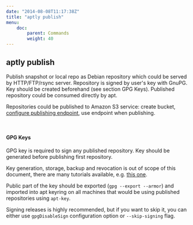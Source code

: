 ```yaml
---
date: "2014-08-08T11:17:38Z"
title: "aptly publish"
menu:
    doc:
        parent: Commands
        weight: 40
---
```


aptly publish
-------------

Publish snapshot or local repo as Debian repository which could be
served by HTTP/FTP/rsync server. Repository is signed by user's key with
GnuPG. Key should be created beforehand (see section GPG Keys).
Published repository could be consumed directly by apt.

Repositories could be published to Amazon S3 service: create bucket,
[configure publishing endpoint](#s3-publishing), use endpoint when
publishing.

 

#### GPG Keys

GPG key is required to sign any published repository. Key should be
generated before publishing first repository.

Key generation, storage, backup and revocation is out of scope of this
document, there are many tutorials available, e.g. [this
one](http://fedoraproject.org/wiki/Creating_GPG_Keys).

Publiс part of the key should be exported (`gpg --export --armor`) and
imported into apt keyring on all machines that would be using published
repositories using `apt-key`.

Signing releases is highly recommended, but if you want to skip it, you
can either use `gpgDisableSign` configuration option or `--skip-signing`
flag.

